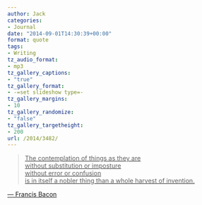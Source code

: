 ```yaml
---
author: Jack
categories:
- Journal
date: "2014-09-01T14:30:39+00:00"
format: quote
tags:
- Writing
tz_audio_format:
- mp3
tz_gallery_captions:
- "true"
tz_gallery_format:
- -=set slideshow type=-
tz_gallery_margins:
- 10
tz_gallery_randomize:
- "false"
tz_gallery_targetheight:
- 200
url: /2014/3482/
---
```


<a href="https://baty.net/2014/3482/" rel="bookmark" title="Permalink to ">

<blockquote>
  <p>
    The contemplation of things as they are<br /> without substitution or imposture<br /> without error or confusion<br /> is in itself a nobler thing than a whole harvest of invention.
  </p>
</blockquote>

<p>
  &#8212; Francis Bacon
</p></a>